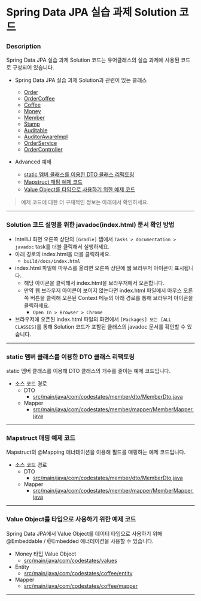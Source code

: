 # Spring Data JPA 실습 과제 Solution 코드

### Description
Spring Data JPA 실습 과제 Solution 코드는 유어클래스의 실습 과제에 사용된 코드로 구성되어 있습니다.

* Spring Data JPA 실습 과제 Solution과 관련이 있는 클래스
  * [Order](완료)
  * [OrderCoffee](완료)
  * [Coffee](완료)
  * [Money]()
  * [Member]()
  * [Stamp]()
  * [Auditable]()
  * [AuditorAwareImpl]()
  * [OrderService]()
  * [OrderController]()
  
* Advanced 예제
  * [static 멤버 클래스를 이용한 DTO 클래스 리팩토링](#static-멤버-클래스를-이용한-dto-클래스-리팩토링)
  * [Mapstruct 매핑 예제 코드](#mapstruct-매핑-예제-코드)
  * [Value Object를 타입으로 사용하기 위한 예제 코드](#value-object를-타입으로-사용하기-위한-예제-코드)
  
> 예제 코드에 대한 더 구체적인 정보는 아래에서 확인하세요.

---

### Solution 코드 설명을 위한 javadoc(index.html) 문서 확인 방법
* IntelliJ 화면 오른쪽 상단의 `[Gradle]` 탭에서 `Tasks > documentation > javadoc` task를 더블 클릭해서 실행하세요.
* 아래 경로의 index.html을 더블 클릭하세요.
  * `build/docs/index.html`
* index.html 파일에 마우스를 올리면 오른쪽 상단에 웹 브라우저 아이콘이 표시됩니다.
  * 해당 아이콘을 클릭해서 index.html을 브라우저에서 오픈합니다.
  * 만약 웹 브라우저 아이콘이 보이지 않는다면 index.html 파일에서 마우스 오른쪽 버튼을 클릭해 오픈된 Context 메뉴의 아래 경로를 통해 브라우저 아이콘을 클릭하세요.
    * `Open In > Browser > Chrome`
* 브라우저에 오픈된 index.html 파일의 화면에서 `[Packages] 또는 [ALL CLASSES]`를 통해 Solution 코드가 포함된 클래스의 javadoc 문서를 확인할 수 있습니다.

---

### static 멤버 클래스를 이용한 DTO 클래스 리팩토링
static 멤버 클래스를 이용해 DTO 클래스의 개수를 줄이는 예제 코드입니다.
* 소스 코드 경로
  * DTO
    * [src/main/java/com/codestates/member/dto/MemberDto.java](https://github.com/codestates-seb/be-solution-jpa/blob/93bf231948a1188fa4ec8005f2cc23f629239878/src/main/java/com/codestates/member/dto/MemberDto.java)
  * Mapper
    * [src/main/java/com/codestates/member/mapper/MemberMapper.java](https://github.com/codestates-seb/be-solution-jpa/blob/93bf231948a1188fa4ec8005f2cc23f629239878/src/main/java/com/codestates/member/mapper/MemberMapper.java)

---

### Mapstruct 매핑 예제 코드
Mapstruct의 @Mapping 애너테이션을 이용해 필드를 매핑하는 예제 코드입니다.
* 소스 코드 경로
  * DTO
    * [src/main/java/com/codestates/member/dto/MemberDto.java](https://github.com/codestates-seb/be-solution-jpa/blob/93bf231948a1188fa4ec8005f2cc23f629239878/src/main/java/com/codestates/member/dto/MemberDto.java)
  * Mapper
    * [src/main/java/com/codestates/member/mapper/MemberMapper.java](https://github.com/codestates-seb/be-solution-jpa/blob/93bf231948a1188fa4ec8005f2cc23f629239878/src/main/java/com/codestates/member/mapper/MemberMapper.java)
---

### Value Object를 타입으로 사용하기 위한 예제 코드
Spring Data JPA에서 Value Object를 데이터 타입으로 사용하기 위해 @Embeddable / @Embedded 애너테이션을 사용할 수 있습니다.
* Money 타입 Value Object
  * [src/main/java/com/codestates/values](https://github.com/codestates-seb/be-solution-jpa/tree/main/src/main/java/com/codestates/values)
* Entity
  * [src/main/java/com/codestates/coffee/entity](https://github.com/codestates-seb/be-solution-jpa/tree/main/src/main/java/com/codestates/coffee/entity)
* Mapper
  * [src/main/java/com/codestates/coffee/mapper](https://github.com/codestates-seb/be-solution-jpa/tree/main/src/main/java/com/codestates/coffee/mapper)

---

